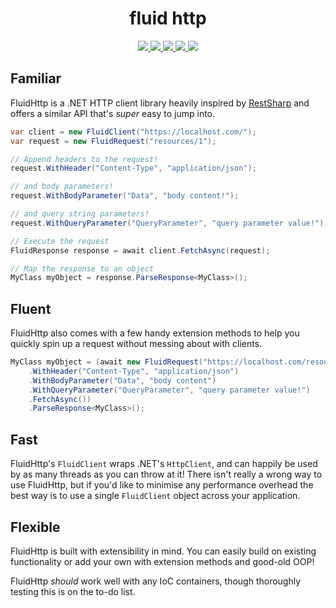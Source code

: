 <h1 align="center">fluid http</h1>

<p align="center">
  <a href="https://travis-ci.org/callumevans/fluid-http">
  <img src="https://img.shields.io/travis/callumevans/fluid-http.svg?branch=master&style=for-the-badge">
  </a>
  
  <a href="https://www.codacy.com/app/callumevans/fluid-http/dashboard">
  <img src="https://img.shields.io/codacy/grade/568f11adbb7340ad83865ca86a636185.svg?style=for-the-badge">
  </a>
 
  <a href="https://github.com/callumevans/fluid-http/issues">
  <img src="https://img.shields.io/github/issues/callumevans/fluid-http.svg?style=for-the-badge">
  </a>
  
  <a href="https://github.com/callumevans/fluid-http/blob/master/LICENSE">
  <img src="https://img.shields.io/badge/license-MIT-blue.svg?style=for-the-badge">
  </a>
  
  <a href="https://gitter.im/fluid-http/">
  <img src="https://img.shields.io/gitter/room/fluid-http/shields.svg?style=for-the-badge">
  </a>
</p>

## Familiar

FluidHttp is a .NET HTTP client library heavily inspired by [RestSharp](https://github.com/restsharp/RestSharp) and offers a similar API that's _super_ easy to jump into.

```csharp
var client = new FluidClient("https://localhost.com/");
var request = new FluidRequest("resources/1");

// Append headers to the request!
request.WithHeader("Content-Type", "application/json");

// and body parameters!
request.WithBodyParameter("Data", "body content!");

// and query string parameters!
request.WithQueryParameter("QueryParameter", "query parameter value!");

// Execute the request
FluidResponse response = await client.FetchAsync(request);

// Map the response to an object
MyClass myObject = response.ParseResponse<MyClass>();
```

## Fluent

FluidHttp also comes with a few handy extension methods to help you quickly spin up a request without messing about with clients.

```csharp
MyClass myObject = (await new FluidRequest("https://localhost.com/resources/1")
    .WithHeader("Content-Type", "application/json")
    .WithBodyParameter("Data", "body content")
    .WithQueryParameter("QueryParameter", "query parameter value!")
    .FetchAsync())
    .ParseResponse<MyClass>();
```

## Fast

FluidHttp's `FluidClient` wraps .NET's `HttpClient`, and can happily be used by as many threads as you can throw at it! There isn't really a wrong way to use FluidHttp, but if you'd like to minimise any performance overhead the best way is to use a single `FluidClient` object across your application.

## Flexible

FluidHttp is built with extensibility in mind. You can easily build on existing functionality or add your own with extension methods and good-old OOP!

FluidHttp _should_ work well with any IoC containers, though thoroughly testing this is on the to-do list.
